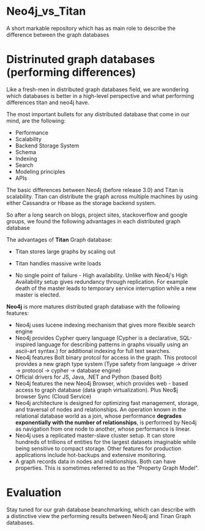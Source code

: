 # Neo4j_vs_Titan
A short markable repository which has as main role to describe the difference between the graph databases

# Distrinuted graph databases (performing differences)
Like a fresh-men in distributed graph databases field, we are wondering which databases is
better in a high-level perspective and what performing differences titan and neo4j have.

The most important bullets for any distributed database that come in our mind, are the following:

- Performance
- Scalability
- Backend Storage System
- Schema
- Indexing
- Search
- Modeling principles
- APIs

The basic differences between Neo4j (before release 3.0) and Titan is scalability. Titan can distribute
the graph across multiple machines by using either Cassandra or Hbase as the storage backend system.

So after a long search on blogs, project sites, stackoverflow and google groups, we found the following advantages in each distributed graph database

The advantages of **Titan** Graph database:

*  Titan stores large graphs by scaling out

*  Titan handles massive write loads

* No single point of failure - High availability. Unlike with Neo4j's High Availability
setup gives redundancy through replication. For example death of the master leads to
temporary service interruption while a new master is elected.

**Neo4j** is more matures distributed graph database with the following features:
* Neo4j uses lucene indexing mechanism that gives more flexible search engine
* Neo4j provides Cypher query language (Cypher is a declarative, SQL-inspired
language for describing patterns in graphs visually using an ascii-art syntax.) for
additional indexing for full text searches.
* Neo4j features Bolt binary protcol for access in the graph. This protocol provides
a new graph type system (Type safety from language -> driver -> protocol -> cypher -> database engine)
* Official drivers for JS, Java, .NET and Python (based Bolt)
* Neo4j features the new Neo4j Browser, which provides web - based access to
graph database (data graph virtualization). Plus Neo$j browser Sync (Cloud Service)
* Neo4j architecture is designed for optimizing fast management, storage, and traversal
of nodes and relationships. An operation known in the relational database world as a join,
whose performance **degrades exponentially with the number of relationships**,
is performed by Neo4j as navigation from one node to another, whose performance is linear.
* Neo4j uses a replicated master-slave cluster setup. It can store hundreds of trillions
of entities for the largest datasets imaginable while being sensitive to compact storage.
Other features for production applications include hot-backups and extensive monitoring.
* A graph records data in nodes and relationships. Both can have properties.
This is sometimes referred to as the "Property Graph Model".


# Evaluation
Stay tuned for our grah database beanchmarking, which can describe with a distinctive view the performing results between Neo4j and Tinan Graph databases.
